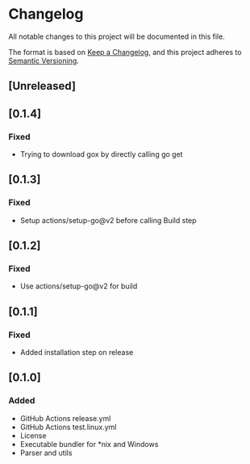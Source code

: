 # Changelog

All notable changes to this project will be documented in this file.

The format is based on [Keep a Changelog](https://keepachangelog.com/en/1.0.0/),
and this project adheres to [Semantic Versioning](https://semver.org/spec/v2.0.0.html).

## [Unreleased]

## [0.1.4]

### Fixed

- Trying to download gox by directly calling go get

## [0.1.3]

### Fixed

- Setup actions/setup-go@v2 before calling Build step

## [0.1.2]

### Fixed

- Use actions/setup-go@v2 for build

## [0.1.1]

### Fixed

- Added installation step on release

## [0.1.0]

### Added

- GitHub Actions release.yml
- GitHub Actions test.linux.yml
- License
- Executable bundler for \*nix and Windows
- Parser and utils
